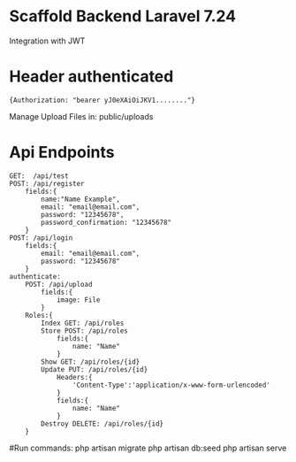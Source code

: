 # Scaffold Backend Laravel 7.24
Integration with JWT
# Header authenticated
    {Authorization: "bearer yJ0eXAiOiJKV1........"}
Manage Upload Files in: public/uploads
# Api Endpoints
    GET:  /api/test
    POST: /api/register
        fields:{
            name:"Name Example",
            email: "email@email.com",
            password: "12345678",
            password_confirmation: "12345678"
        }
    POST: /api/login
        fields:{
            email: "email@email.com",
            password: "12345678"
        }
    authenticate:
        POST: /api/upload
            fields:{
                image: File
            }
        Roles:{
            Index GET: /api/roles
            Store POST: /api/roles
                fields:{
                    name: "Name"
                }
            Show GET: /api/roles/{id}
            Update PUT: /api/roles/{id}
                Headers:{
                    'Content-Type':'application/x-www-form-urlencoded'
                }
                fields:{
                    name: "Name"
                }
            Destroy DELETE: /api/roles/{id}
        }

#Run commands:
    php artisan migrate
    php artisan db:seed
    php artisan serve